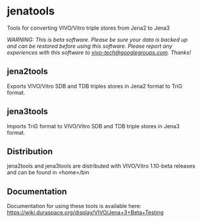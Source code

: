# jenatools
Tools for converting VIVO/Vitro triple stores from Jena2 to Jena3

*WARNING: This is beta software.  Please be sure your data is backed up and can be restored before using this software.
Please report any experiences with this software 
to [vivo-tech@googlegroups.com](mailto:vivo-tech@googlegroups.com).  Thanks!*

## jena2tools

Exports VIVO/Vitro SDB and TDB triples stores in Jena2 format to TriG format.

## jena3tools

Imports TriG format to VIVO/Vitro SDB and TDB triple stores in Jena3 format.

## Distribution

jena2tools and jena3tools are distributed with VIVO/Vitro 1.10-beta releases and can be found in \<home\>/bin

## Documentation

Documentation for using these tools is available here:  https://wiki.duraspace.org/display/VIVO/Jena+3+Beta+Testing

